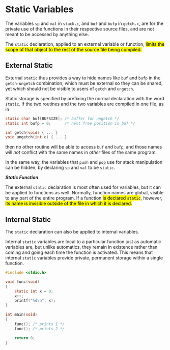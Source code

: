 # Static Variables

The variables `sp` and `val` in `stack.c`, and `buf` and `bufp` in `getch.c`, are for the private use of the functions in their respective source files, and are not meant to be accessed by anything else.

<div class="alert-note">

The `static` declaration, applied to an external variable or function, <mark>limits the scope of that object to the rest of the source file being compiled.</mark>

</div>

## External Static

<div class="alert-example">

External `static` thus provides a way to hide names like `buf` and `bufp` in the `getch-ungetch` combination, which must be external so they can be shared, yet which should not be visible to users of `getch` and `ungetch`.

Static storage is specified by prefixing the normal declaration with the word `static`. If the two routines and the two variables are compiled in one file, as in

```c
static char buf[BUFSIZE]; /* buffer for ungetch */
static int bufp = 0;      /* next free position in buf */

int getch(void) { ... }
void ungetch(int c) { ... }
```

then no other routine will be able to access `buf` and `bufp`, and those names will *not* conflict with the same names in *other* files of the same program.

</div>

<div class="alert-example">

In the same way, the variables that `push` and `pop` use for stack manipulation can be hidden, by declaring `sp` and `val` to be `static`.

</div>

***Static Function***

The external `static` declaration is most often used for variables, but it can be applied to functions as well. Normally, function names are global, visible to any part of the entire program. If a function <mark>is declared `static`</mark>, however, <mark>its name is invisible outside of the file in which it is declared.</mark>

## Internal Static

The `static` declaration can also be applied to internal variables.

Internal `static` variables are local to a particular function just as automatic variables are, but unlike automatics, they remain in existence rather than coming and going each time the function is activated. This means that internal `static` variables provide private, permanent storage within a single function.

<div class="alert-example">

```c
#include <stdio.h>

void func(void)
{
    static int x = 0;
    x++;
    printf("%d\n", x);
}

int main(void)
{
    func(); /* prints 1 */
    func(); /* prints 2 */

    return 0;
}
```

</div>
